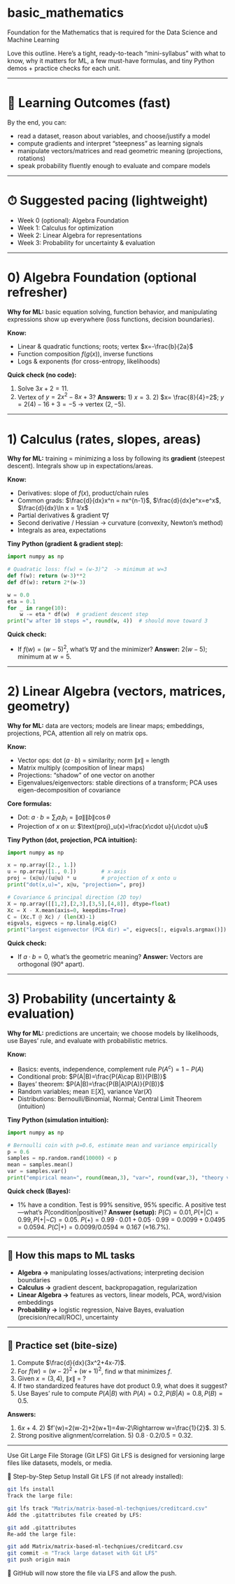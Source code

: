 # basic_mathematics
Foundation for the Mathematics that is required for the Data Science and Machine Learning


Love this outline. Here’s a tight, ready-to-teach “mini-syllabus” with what to know, why it matters for ML, a few must-have formulas, and tiny Python demos + practice checks for each unit.

---

# 🎯 Learning Outcomes (fast)

By the end, you can:

* read a dataset, reason about variables, and choose/justify a model
* compute gradients and interpret “steepness” as learning signals
* manipulate vectors/matrices and read geometric meaning (projections, rotations)
* speak probability fluently enough to evaluate and compare models

---

# ⏱ Suggested pacing (lightweight)

* Week 0 (optional): Algebra Foundation
* Week 1: Calculus for optimization
* Week 2: Linear Algebra for representations
* Week 3: Probability for uncertainty & evaluation

---

# 0) Algebra Foundation (optional refresher)

**Why for ML:** basic equation solving, function behavior, and manipulating expressions show up everywhere (loss functions, decision boundaries).

**Know:**

* Linear & quadratic functions; roots; vertex $x=-\frac{b}{2a}$
* Function composition $f(g(x))$, inverse functions
* Logs & exponents (for cross-entropy, likelihoods)

**Quick check (no code):**

1. Solve $3x+2=11$.
2. Vertex of $y=2x^2-8x+3$?
   **Answers:** 1) $x=3$. 2) $x= \frac{8}{4}=2$; $y=2(4)-16+3=-5$ → vertex $(2,-5)$.

---

# 1) Calculus (rates, slopes, areas)

**Why for ML:** training = minimizing a loss by following its **gradient** (steepest descent). Integrals show up in expectations/areas.

**Know:**

* Derivatives: slope of $f(x)$, product/chain rules
* Common grads: $\frac{d}{dx}x^n = nx^{n-1}$, $\frac{d}{dx}e^x=e^x$, $\frac{d}{dx}\ln x = 1/x$
* Partial derivatives & gradient $\nabla f$
* Second derivative / Hessian → curvature (convexity, Newton’s method)
* Integrals as area, expectations

**Tiny Python (gradient & gradient step):**

```python
import numpy as np

# Quadratic loss: f(w) = (w-3)^2  -> minimum at w=3
def f(w): return (w-3)**2
def df(w): return 2*(w-3)

w = 0.0
eta = 0.1
for _ in range(10):
    w -= eta * df(w)  # gradient descent step
print("w after 10 steps ≈", round(w, 4))  # should move toward 3
```

**Quick check:**

* If $f(w)=(w-5)^2$, what’s $\nabla f$ and the minimizer?
  **Answer:** $2(w-5)$; minimum at $w=5$.

---

# 2) Linear Algebra (vectors, matrices, geometry)

**Why for ML:** data are vectors; models are linear maps; embeddings, projections, PCA, attention all rely on matrix ops.

**Know:**

* Vector ops: dot $(a\cdot b)$ = similarity; norm $\|x\|$ = length
* Matrix multiply (composition of linear maps)
* Projections: “shadow” of one vector on another
* Eigenvalues/eigenvectors: stable directions of a transform; PCA uses eigen-decomposition of covariance

**Core formulas:**

* Dot: $a\cdot b = \sum_i a_ib_i = \|a\|\|b\|\cos\theta$
* Projection of $x$ on $u$: $\text{proj}_u(x)=\frac{x\cdot u}{u\cdot u}u$

**Tiny Python (dot, projection, PCA intuition):**

```python
import numpy as np

x = np.array([2., 1.])
u = np.array([1., 0.])        # x-axis
proj = (x@u)/(u@u) * u        # projection of x onto u
print("dot(x,u)=", x@u, "projection=", proj)

# Covariance & principal direction (2D toy)
X = np.array([[1,2],[2,3],[3,5],[4,8]], dtype=float)
Xc = X - X.mean(axis=0, keepdims=True)
C = (Xc.T @ Xc) / (len(X)-1)
eigvals, eigvecs = np.linalg.eig(C)
print("largest eigenvector (PCA dir) =", eigvecs[:, eigvals.argmax()])
```

**Quick check:**

* If $a\cdot b=0$, what’s the geometric meaning?
  **Answer:** Vectors are orthogonal (90° apart).

---

# 3) Probability (uncertainty & evaluation)

**Why for ML:** predictions are uncertain; we choose models by likelihoods, use Bayes’ rule, and evaluate with probabilistic metrics.

**Know:**

* Basics: events, independence, complement rule $P(A^c)=1-P(A)$
* Conditional prob: $P(A|B)=\frac{P(A\cap B)}{P(B)}$
* Bayes’ theorem: $P(A|B)=\frac{P(B|A)P(A)}{P(B)}$
* Random variables; mean $\mathbb{E}[X]$, variance $\mathrm{Var}(X)$
* Distributions: Bernoulli/Binomial, Normal; Central Limit Theorem (intuition)

**Tiny Python (simulation intuition):**

```python
import numpy as np

# Bernoulli coin with p=0.6, estimate mean and variance empirically
p = 0.6
samples = np.random.rand(10000) < p
mean = samples.mean()
var = samples.var()
print("empirical mean≈", round(mean,3), "var≈", round(var,3), "theory var=p(1-p)=", p*(1-p))
```

**Quick check (Bayes):**

* 1% have a condition. Test is 99% sensitive, 95% specific. A positive test—what’s $P(\text{condition}|\text{positive})$?
  **Answer (setup):**
  $P(C)=0.01, P(+|C)=0.99, P(+|\neg C)=0.05$.
  $P(+)=0.99\cdot0.01 + 0.05\cdot0.99=0.0099+0.0495=0.0594$.
  $P(C|+)=0.0099/0.0594\approx 0.167$ (≈16.7%).

---

## 📌 How this maps to ML tasks

* **Algebra →** manipulating losses/activations; interpreting decision boundaries
* **Calculus →** gradient descent, backpropagation, regularization
* **Linear Algebra →** features as vectors, linear models, PCA, word/vision embeddings
* **Probability →** logistic regression, Naive Bayes, evaluation (precision/recall/ROC), uncertainty

---

## 🧩 Practice set (bite-size)

1. Compute $\frac{d}{dx}(3x^2+4x-7)$.
2. For $f(w)=(w-2)^2+(w+1)^2$, find $w$ that minimizes $f$.
3. Given $x=(3,4)$, $\|x\|$ = ?
4. If two standardized features have dot product 0.9, what does it suggest?
5. Use Bayes’ rule to compute $P(A|B)$ with $P(A)=0.2, P(B|A)=0.8, P(B)=0.5$.

**Answers:**

1. $6x+4$. 2) $f'(w)=2(w-2)+2(w+1)=4w-2\Rightarrow w=\frac{1}{2}$. 3) 5.
2. Strong positive alignment/correlation. 5) $0.8\cdot0.2/0.5=0.32$.

---

Use Git Large File Storage (Git LFS)
Git LFS is designed for versioning large files like datasets, models, or media.

🔧 Step-by-Step Setup
Install Git LFS (if not already installed):

```bash
git lfs install
Track the large file:
```

```bash
git lfs track "Matrix/matrix-based-ml-techqniues/creditcard.csv"
Add the .gitattributes file created by LFS:
```

```bash
git add .gitattributes
Re-add the large file:
```

```bash
git add Matrix/matrix-based-ml-techqniues/creditcard.csv
git commit -m "Track large dataset with Git LFS"
git push origin main
```
🔗 GitHub will now store the file via LFS and allow the push.